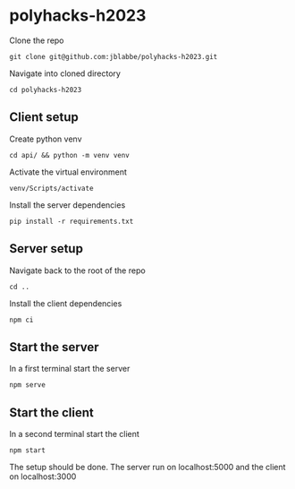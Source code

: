 # polyhacks-h2023

Clone the repo

``git clone git@github.com:jblabbe/polyhacks-h2023.git``

Navigate into cloned directory

``cd polyhacks-h2023``

## Client setup

Create python venv

``cd api/ && python -m venv venv``

Activate the virtual environment

``venv/Scripts/activate``

Install the server dependencies

``pip install -r requirements.txt``

## Server setup

Navigate back to the root of the repo

``cd ..``

Install the client dependencies

``npm ci``

## Start the server

In a first terminal start the server

``npm serve``

## Start the client

In a second terminal start the client

``npm start``

The setup should be done. The server run on localhost:5000 and the client on localhost:3000
